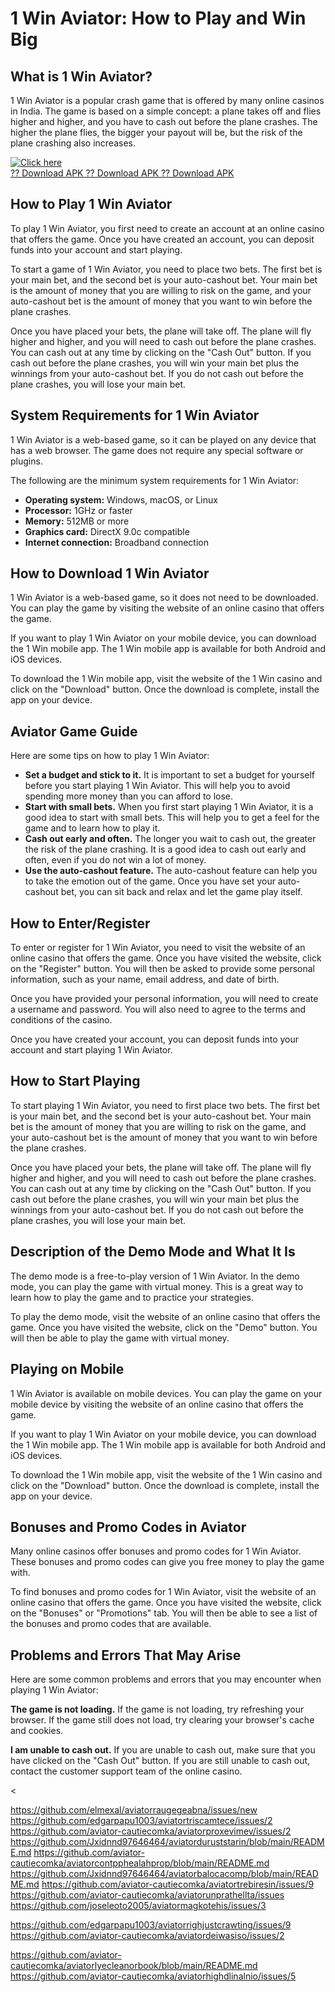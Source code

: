 # 1 Win Aviator: How to Play and Win Big

## What is 1 Win Aviator?

1 Win Aviator is a popular crash game that is offered by many online
casinos in India. The game is based on a simple concept: a plane takes
off and flies higher and higher, and you have to cash out before the
plane crashes. The higher the plane flies, the bigger your payout will
be, but the risk of the plane crashing also increases.

[![Click
here](https://readscoops.com/wp-content/uploads/2023/03/Readscoop-aviator-1-1.jpg)](https://traff.sbs/deff)\
[?? Download APK ?? Download APK ?? Download
APK](https://traff.sbs/deff)

## How to Play 1 Win Aviator

To play 1 Win Aviator, you first need to create an account at an online
casino that offers the game. Once you have created an account, you can
deposit funds into your account and start playing.

To start a game of 1 Win Aviator, you need to place two bets. The first
bet is your main bet, and the second bet is your auto-cashout bet. Your
main bet is the amount of money that you are willing to risk on the
game, and your auto-cashout bet is the amount of money that you want to
win before the plane crashes.

Once you have placed your bets, the plane will take off. The plane will
fly higher and higher, and you will need to cash out before the plane
crashes. You can cash out at any time by clicking on the "Cash
Out" button. If you cash out before the plane crashes, you will win
your main bet plus the winnings from your auto-cashout bet. If you do
not cash out before the plane crashes, you will lose your main bet.

## System Requirements for 1 Win Aviator

1 Win Aviator is a web-based game, so it can be played on any device
that has a web browser. The game does not require any special software
or plugins.

The following are the minimum system requirements for 1 Win Aviator:

-   **Operating system:** Windows, macOS, or Linux
-   **Processor:** 1GHz or faster
-   **Memory:** 512MB or more
-   **Graphics card:** DirectX 9.0c compatible
-   **Internet connection:** Broadband connection

## How to Download 1 Win Aviator

1 Win Aviator is a web-based game, so it does not need to be downloaded.
You can play the game by visiting the website of an online casino that
offers the game.

If you want to play 1 Win Aviator on your mobile device, you can
download the 1 Win mobile app. The 1 Win mobile app is available for
both Android and iOS devices.

To download the 1 Win mobile app, visit the website of the 1 Win casino
and click on the "Download" button. Once the download is complete,
install the app on your device.

## Aviator Game Guide

Here are some tips on how to play 1 Win Aviator:

-   **Set a budget and stick to it.** It is important to set a budget
    for yourself before you start playing 1 Win Aviator. This will help
    you to avoid spending more money than you can afford to lose.
-   **Start with small bets.** When you first start playing 1 Win
    Aviator, it is a good idea to start with small bets. This will help
    you to get a feel for the game and to learn how to play it.
-   **Cash out early and often.** The longer you wait to cash out, the
    greater the risk of the plane crashing. It is a good idea to cash
    out early and often, even if you do not win a lot of money.
-   **Use the auto-cashout feature.** The auto-cashout feature can help
    you to take the emotion out of the game. Once you have set your
    auto-cashout bet, you can sit back and relax and let the game play
    itself.

## How to Enter/Register

To enter or register for 1 Win Aviator, you need to visit the website of
an online casino that offers the game. Once you have visited the
website, click on the "Register" button. You will then be asked to
provide some personal information, such as your name, email address, and
date of birth.

Once you have provided your personal information, you will need to
create a username and password. You will also need to agree to the terms
and conditions of the casino.

Once you have created your account, you can deposit funds into your
account and start playing 1 Win Aviator.

## How to Start Playing

To start playing 1 Win Aviator, you need to first place two bets. The
first bet is your main bet, and the second bet is your auto-cashout bet.
Your main bet is the amount of money that you are willing to risk on the
game, and your auto-cashout bet is the amount of money that you want to
win before the plane crashes.

Once you have placed your bets, the plane will take off. The plane will
fly higher and higher, and you will need to cash out before the plane
crashes. You can cash out at any time by clicking on the "Cash
Out" button. If you cash out before the plane crashes, you will win
your main bet plus the winnings from your auto-cashout bet. If you do
not cash out before the plane crashes, you will lose your main bet.

## Description of the Demo Mode and What It Is

The demo mode is a free-to-play version of 1 Win Aviator. In the demo
mode, you can play the game with virtual money. This is a great way to
learn how to play the game and to practice your strategies.

To play the demo mode, visit the website of an online casino that offers
the game. Once you have visited the website, click on the "Demo"
button. You will then be able to play the game with virtual money.

## Playing on Mobile

1 Win Aviator is available on mobile devices. You can play the game on
your mobile device by visiting the website of an online casino that
offers the game.

If you want to play 1 Win Aviator on your mobile device, you can
download the 1 Win mobile app. The 1 Win mobile app is available for
both Android and iOS devices.

To download the 1 Win mobile app, visit the website of the 1 Win casino
and click on the "Download" button. Once the download is complete,
install the app on your device.

## Bonuses and Promo Codes in Aviator

Many online casinos offer bonuses and promo codes for 1 Win Aviator.
These bonuses and promo codes can give you free money to play the game
with.

To find bonuses and promo codes for 1 Win Aviator, visit the website of
an online casino that offers the game. Once you have visited the
website, click on the "Bonuses" or "Promotions" tab. You
will then be able to see a list of the bonuses and promo codes that are
available.

## Problems and Errors That May Arise

Here are some common problems and errors that you may encounter when
playing 1 Win Aviator:

**The game is not loading.** If the game is not loading, try refreshing
your browser. If the game still does not load, try clearing your
browser\'s cache and cookies.

**I am unable to cash out.** If you are unable to cash out, make sure
that you have clicked on the "Cash Out" button. If you are still
unable to cash out, contact the customer support team of the online
casino.

\<

https://github.com/elmexal/aviatorraugegeabna/issues/new
https://github.com/edgarpapu1003/aviatortriscamtece/issues/2
https://github.com/aviator-cautiecomka/aviatorproxevimev/issues/2
https://github.com/Jxidnnd97646464/aviatorduruststarin/blob/main/README.md
https://github.com/aviator-cautiecomka/aviatorcontpphealahprop/blob/main/README.md
https://github.com/Jxidnnd97646464/aviatorbalocacomp/blob/main/README.md
https://github.com/aviator-cautiecomka/aviatortrebiresin/issues/9
https://github.com/aviator-cautiecomka/aviatorunprathellta/issues
https://github.com/joseleoto2005/aviatormagkotehis/issues/3

https://github.com/edgarpapu1003/aviatorrighjustcrawting/issues/9
https://github.com/aviator-cautiecomka/aviatordeiwasiso/issues/2

https://github.com/aviator-cautiecomka/aviatorlyecleanorbook/blob/main/README.md
https://github.com/aviator-cautiecomka/aviatorhighdlinalnio/issues/5
